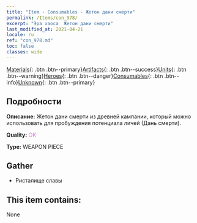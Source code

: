 ```yaml
---
title: "Item - Consumables - Жетон дани смерти"
permalink: /Items/con_978/
excerpt: "Эра хаоса  Жетон дани смерти"
last_modified_at: 2021-04-21
locale: ru
ref: "con_978.md"
toc: false
classes: wide
---
```

 [Materials](/ru/Items/){: .btn .btn--primary}[Artifacts](/ru/Items/Artifacts/){: .btn .btn--success}[Units](/ru/Items/Units/){: .btn .btn--warning}[Heroes](/ru/Items/Heroes/){: .btn .btn--danger}[Consumables](/ru/Items/Consumables/){: .btn .btn--info}[Unknown](/ru/Items/Unknown/){: .btn .btn--primary}

## Подробности
 **Описание:** Жетон дани смерти из древней кампании, который можно использовать для пробуждения потенциала личей (Дань смерти).

 **Quality:** <span style="color: #DA70D6">OK</span>

 **Type:** WEAPON PIECE

## Gather

*    Ристалище славы 

## This item contains:

  None

